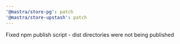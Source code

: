 ```yaml
---
'@mastra/store-pg': patch
'@mastra/store-upstash': patch
---
```


Fixed npm publish script - dist directories were not being published
